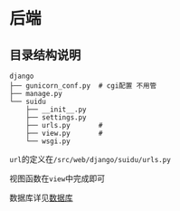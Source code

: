 # 后端

## 目录结构说明
```
django
├── gunicorn_conf.py  # cgi配置 不用管
├── manage.py
└── suidu
    ├── __init__.py
    ├── settings.py
    ├── urls.py       #
    ├── view.py       #
    └── wsgi.py
```

`url`的定义在`/src/web/django/suidu/urls.py`

视图函数在`view`中完成即可

数据库详见[数据库](/.数据库.md)

